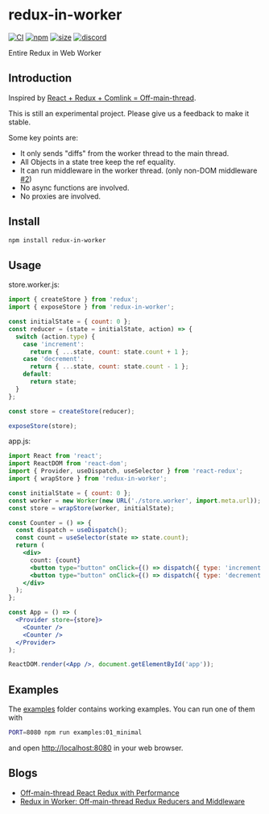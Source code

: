 # redux-in-worker

[![CI](https://img.shields.io/github/workflow/status/dai-shi/redux-in-worker/CI)](https://github.com/dai-shi/redux-in-worker/actions?query=workflow%3ACI)
[![npm](https://img.shields.io/npm/v/redux-in-worker)](https://www.npmjs.com/package/redux-in-worker)
[![size](https://img.shields.io/bundlephobia/minzip/redux-in-worker)](https://bundlephobia.com/result?p=redux-in-worker)
[![discord](https://img.shields.io/discord/627656437971288081)](https://discord.gg/MrQdmzd)

Entire Redux in Web Worker

## Introduction

Inspired by [React + Redux + Comlink = Off-main-thread](https://dassur.ma/things/react-redux-comlink/).

This is still an experimental project.
Please give us a feedback to make it stable.

Some key points are:
- It only sends "diffs" from the worker thread to the main thread.
- All Objects in a state tree keep the ref equality.
- It can run middleware in the worker thread. (only non-DOM middleware [#2](https://github.com/dai-shi/redux-in-worker/issues/2))
- No async functions are involved.
- No proxies are involved.

## Install

```bash
npm install redux-in-worker
```

## Usage

store.worker.js:
```javascript
import { createStore } from 'redux';
import { exposeStore } from 'redux-in-worker';

const initialState = { count: 0 };
const reducer = (state = initialState, action) => {
  switch (action.type) {
    case 'increment':
      return { ...state, count: state.count + 1 };
    case 'decrement':
      return { ...state, count: state.count - 1 };
    default:
      return state;
  }
};

const store = createStore(reducer);

exposeStore(store);
```

app.js:
```jsx
import React from 'react';
import ReactDOM from 'react-dom';
import { Provider, useDispatch, useSelector } from 'react-redux';
import { wrapStore } from 'redux-in-worker';

const initialState = { count: 0 };
const worker = new Worker(new URL('./store.worker', import.meta.url));
const store = wrapStore(worker, initialState);

const Counter = () => {
  const dispatch = useDispatch();
  const count = useSelector(state => state.count);
  return (
    <div>
      count: {count}
      <button type="button" onClick={() => dispatch({ type: 'increment' })}>+1</button>
      <button type="button" onClick={() => dispatch({ type: 'decrement' })}>-1</button>
    </div>
  );
};

const App = () => (
  <Provider store={store}>
    <Counter />
    <Counter />
  </Provider>
);

ReactDOM.render(<App />, document.getElementById('app'));
```

## Examples

The [examples](examples) folder contains working examples.
You can run one of them with

```bash
PORT=8080 npm run examples:01_minimal
```

and open <http://localhost:8080> in your web browser.

## Blogs

- [Off-main-thread React Redux with Performance](https://blog.axlight.com/posts/off-main-thread-react-redux-with-performance/)
- [Redux in Worker: Off-main-thread Redux Reducers and Middleware](https://blog.axlight.com/posts/redux-in-worker-off-main-thread-redux-reducers-and-middleware/)
